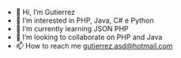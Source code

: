 - 👋 Hi, I’m Gutierrez
- 👀 I’m interested in PHP, Java, C# e Python
- 🌱 I’m currently learning JSON PHP
- 💞️ I’m looking to collaborate on PHP and Java
- 📫 How to reach me gutierrez.asd@hotmail.com
